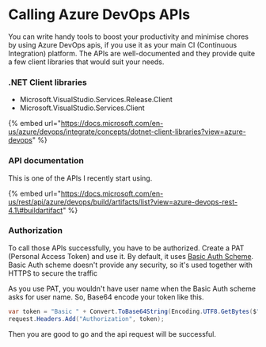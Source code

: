 # Calling Azure DevOps APIs

You can write handy tools to boost your productivity and minimise chores by using Azure DevOps apis, if you use it as your main CI \(Continuous Integration\) platform. The APIs are well-documented and they provide quite a few client libraries that would suit your needs. 

### .NET Client libraries

* Microsoft.VisualStudio.Services.Release.Client
* Microsoft.VisualStudio.Services.Client

{% embed url="https://docs.microsoft.com/en-us/azure/devops/integrate/concepts/dotnet-client-libraries?view=azure-devops" %}

### API documentation

This is one of the APIs I recently start using.

{% embed url="https://docs.microsoft.com/en-us/rest/api/azure/devops/build/artifacts/list?view=azure-devops-rest-4.1\#buildartifact" %}

### Authorization

To call those APIs successfully, you have to be authorized. Create a PAT \(Personal Access Token\) and use it. By default, it uses [Basic Auth Scheme](https://en.wikipedia.org/wiki/Basic_access_authentication). Basic Auth scheme doesn't provide any security, so it's used together with HTTPS to secure the traffic

As you use PAT, you wouldn't have user name when the Basic Auth scheme asks for user name. So, Base64 encode your token like this.

```csharp
var token = "Basic " + Convert.ToBase64String(Encoding.UTF8.GetBytes($":{_accessToken}"));
request.Headers.Add("Authorization", token);

```

Then you are good to go and the api request will be successful.

